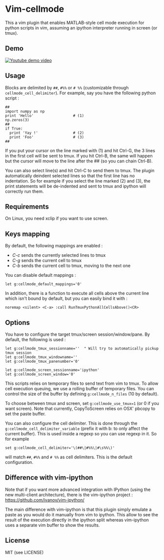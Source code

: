 Vim-cellmode
============
This a vim plugin that enables MATLAB-style cell mode execution for python
scripts in vim, assuming an ipython interpreter running in screen (or tmux).

Demo
----
[![Youtube demo video](http://img.youtube.com/vi/ju50L7Fcn7w/0.jpg)](http://www.youtube.com/watch?v=ju50L7Fcn7w)

Usage
-----

Blocks are delimited by `##`, `#%%` or `# %%` (customizable through
`cellmode_cell_delimiter`).
For example, say you have the following python script :

    ##
    import numpy as np
    print 'Hello'                  # (1)
    np.zeros(3)
    ##
    if True:
      print 'Yay !'                # (2)
      print 'Foo'                  # (3)
    ##

If you put your cursor on the line marked with (1) and hit Ctrl-G, the 3 lines
in the first cell will be sent to tmux. If you hit Ctrl-B, the same will happen
but the cursor will move to the line after the ## (so you can chain Ctrl-B).

You can also select line(s) and hit Ctrl-C to send them to tmux. The plugin
automatically deindent selected lines so that the first line has no
indentation. So for example if you select the line marked (2) and (3), the
print statements will be de-indented and sent to tmux and ipython will
correctly run them.

Requirements
------------
On Linux, you need xclip if you want to use screen.

Keys mapping
-----------
By default, the following mappings are enabled :

* *C-c* sends the currently selected lines to tmux
* *C-g* sends the current cell to tmux
* *C-b* sends the current cell to tmux, moving to the next one

You can disable default mappings :

    let g:cellmode_default_mappings='0'

In addition, there is a function to execute all cells above the current line
which isn't bound by default, but you can easily bind it with :

    noremap <silent> <C-a> :call RunTmuxPythonAllCellsAbove()<CR>


Options
-------
You have to configure the target tmux/screen session/window/pane. By default, the
following is used :

    let g:cellmode_tmux_sessionname=''  " Will try to automatically pickup tmux session
    let g:cellmode_tmux_windowname=''
    let g:cellmode_tmux_panenumber='0'

    let g:cellmode_screen_sessionname='ipython'
    let g:cellmode_screen_window='0'

This scripts relies on temporary files to send text from vim to tmux. To
allow cell execution queuing, we use a rolling buffer of temporary files.
You can control the size of the buffer by defining `g:cellmode_n_files` (10
by default).

To choose between tmux and screen, set `g:cellmode_use_tmux=1` (or 0 if you want screen).
Note that currently, CopyToScreen relies on OSX' pbcopy to set the paste buffer.

You can also configure the cell delimiter. This is done through the
`g:cellmode_cell_delimiter_variable` (prefix it with b: to only
affect the current buffer). This is used inside a regexp so you can use regexp
in it. So for example

    set g:cellmode_cell_delimiter='\(##\|#%%\|#\s%%\)'

will match `##`, `#%%` and `# %%` as cell delimiters. This is the default configuration.

Difference with vim-ipython
---------------------------
Note that if you want more advanced integration with IPython (using the new
multi-client architecture), there is the vim-ipython project :
https://github.com/ivanov/vim-ipython/

The main difference with vim-ipython is that this plugin simply emulate a paste
as you would do it manually from vim to ipython. This allow to see the result
of the execution directly in the ipython split whereas vim-ipython uses a
separate vim buffer to show the results.

License
-------
MIT (see LICENSE)

